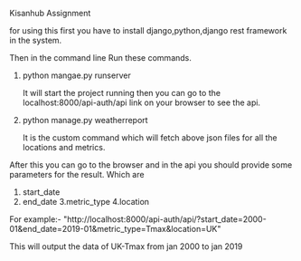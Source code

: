 Kisanhub Assignment

for using this first you have to install django,python,django rest framework in the system.

Then in the command line Run these commands.

1. python mangae.py runserver 
    
    It will start the project running then you can go to the localhost:8000/api-auth/api link on your browser to see the api.
    
2. python manage.py weatherreport

    It is the custom command which will fetch above json files for all the locations and metrics.
    
After this you can go to the browser and in the api  you should provide some parameters for the result. Which are

1. start_date
2. end_date
3.metric_type
4.location


For example:-   "http://localhost:8000/api-auth/api/?start_date=2000-01&end_date=2019-01&metric_type=Tmax&location=UK"

  This will output the data of UK-Tmax from jan 2000 to jan 2019
    
    
